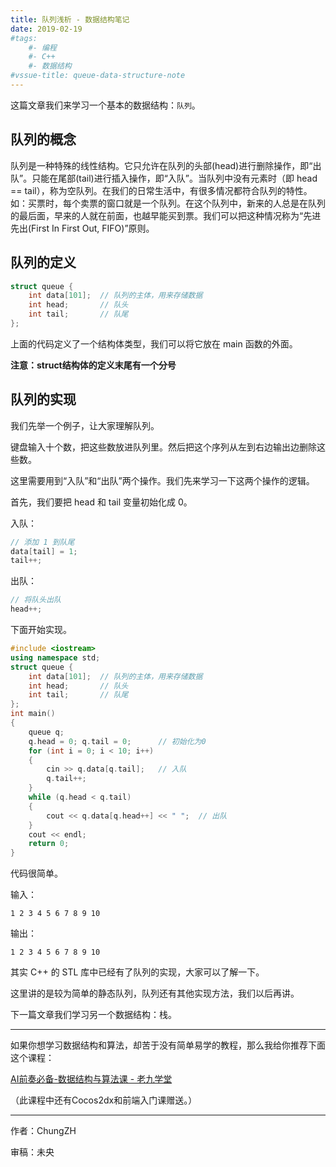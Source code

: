 ```yaml
---
title: 队列浅析 - 数据结构笔记
date: 2019-02-19
#tags: 
    #- 编程
    #- C++
    #- 数据结构
#vssue-title: queue-data-structure-note
---
```

这篇文章我们来学习一个基本的数据结构：`队列`。

<!-- More -->

## 队列的概念

队列是一种特殊的线性结构。它只允许在队列的头部(head)进行删除操作，即“出队”。只能在尾部(tail)进行插入操作，即“入队”。当队列中没有元素时（即 head == tail），称为空队列。在我们的日常生活中，有很多情况都符合队列的特性。如：买票时，每个卖票的窗口就是一个队列。在这个队列中，新来的人总是在队列的最后面，早来的人就在前面，也越早能买到票。我们可以把这种情况称为“先进先出(First In First Out, FIFO)”原则。

## 队列的定义

```cpp
struct queue {
    int data[101];  // 队列的主体，用来存储数据 
    int head;       // 队头
    int tail;       // 队尾
};
```

上面的代码定义了一个结构体类型，我们可以将它放在 main 函数的外面。

**注意：struct结构体的定义末尾有一个分号**

## 队列的实现

我们先举一个例子，让大家理解队列。

键盘输入十个数，把这些数放进队列里。然后把这个序列从左到右边输出边删除这些数。

这里需要用到“入队”和“出队”两个操作。我们先来学习一下这两个操作的逻辑。

首先，我们要把 head 和 tail 变量初始化成 0。

入队：
```cpp
// 添加 1 到队尾
data[tail] = 1;
tail++;
```

出队：

```cpp
// 将队头出队
head++;
```

下面开始实现。

```cpp
#include <iostream>
using namespace std;
struct queue {
    int data[101];  // 队列的主体，用来存储数据 
    int head;       // 队头
    int tail;       // 队尾
};
int main()
{
	queue q;
	q.head = 0; q.tail = 0;      // 初始化为0
	for (int i = 0; i < 10; i++)
	{
		cin >> q.data[q.tail];   // 入队
		q.tail++;
	}
	while (q.head < q.tail)
	{
		cout << q.data[q.head++] << " ";  // 出队
	}
	cout << endl;
	return 0;
}
```

代码很简单。

输入：

```
1 2 3 4 5 6 7 8 9 10
```

输出：

```
1 2 3 4 5 6 7 8 9 10
```



其实 C++ 的 STL 库中已经有了队列的实现，大家可以了解一下。



这里讲的是较为简单的静态队列，队列还有其他实现方法，我们以后再讲。

下一篇文章我们学习另一个数据结构：栈。



------

如果你想学习数据结构和算法，却苦于没有简单易学的教程，那么我给你推荐下面这个课程：

[AI前奏必备-数据结构与算法课 - 老九学堂](https://study.163.com/course/introduction/1004943019.htm?share=1&shareId=1033054447)

（此课程中还有Cocos2dx和前端入门课赠送。）

------

作者：ChungZH

审稿：未央